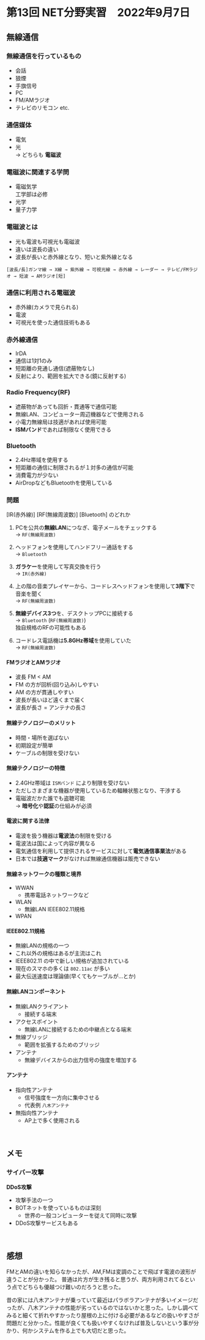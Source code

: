 # 第13回 NET分野実習　2022年9月7日

## 無線通信

### 無線通信を行っているもの
* 会話
* 狼煙
* 手旗信号
* PC
* FM/AMラジオ 
* テレビのリモコン etc.


### 通信媒体
* 電気
* 光  
→ どちらも **電磁波**


### 電磁波に関連する学問
* 電磁気学  
  工学部は必修
* 光学
* 量子力学

### 電磁波とは
* 光も電波も可視光も電磁波
* 違いは波長の違い
* 波長が長いと赤外線となり、短いと紫外線となる

```
[波長/長]ガンマ線 → X線 → 紫外線 → 可視光線 → 赤外線 → レーダー → テレビ/FMラジオ → 短波 → AMラジオ[短]
```

### 通信に利用される電磁波
* 赤外線(カメラで見られる)
* 電波
* 可視光を使った通信技術もある

### 赤外線通信
* IrDA
* 通信は1対1のみ
* 短距離の見通し通信(遮蔽物なし)
* 反射により、範囲を拡大できる(鏡に反射する)

### Radio Frequency(RF)
* 遮蔽物があっても回折・貫通等で通信可能
* 無線LAN、コンピューター周辺機器などで使用される
* 小電力無線局は技適があれば使用可能
* **ISMバンド**であれば制限なく使用できる

### Bluetooth
* 2.4Hz帯域を使用する
* 短距離の通信に制限されるが１対多の通信が可能
* 消費電力が少ない
* AirDropなどもBluetoothを使用している

### 問題
[IR(赤外線)] [RF(無線周波数)] [Bluetooth] のどれか
1. PCを公共の**無線LAN**につなぎ、電子メールをチェックする  
  → `RF(無線周波数)`

2. ヘッドフォンを使用してハンドフリー通話をする  
  → `Bluetooth`

3. **ガラケー**を使用して写真交換を行う  
  → `IR(赤外線)`

4. 上の階の音楽プレイヤーから、コードレスヘッドフォンを使用して**3階下**で音楽を聞く  
  → `RF(無線周波数)`

5. **無線デバイス3つ**を、デスクトップPCに接続する  
  → `Bluetooth` (`RF(無線周波数)`)  
  独自規格のRFの可能性もある

6. コードレス電話機は**5.8GHz帯域**を使用していた  
  → `RF(無線周波数)`

#### FMラジオとAMラジオ
* 波長 FM < AM
* FM の方が回析(回り込み)しやすい
* AM の方が貫通しやすい
* 波長が長いほど遠くまで届く
* 波長が長さ = アンテナの長さ

#### 無線テクノロジーのメリット
* 時間・場所を選ばない
* 初期設定が簡単
* ケーブルの制限を受けない


#### 無線テクノロジーの特徴
* 2.4GHz帯域は `ISMバンド` により制限を受けない
* ただしさまざまな機器が使用しているため輻輳状態となり、干渉する
* 電磁波だかた誰でも盗聴可能  
  → **暗号化**や**認証**の仕組みが必須

#### 電波に関する法律
* 電波を扱う機器は**電波法**の制限を受ける
* 電波法は国によって内容が異なる
* 電気通信を利用して提供されるサービスに対して**電気通信事業法**がある
* 日本では**技適マーク**がなければ無線通信機器は販売できない

#### 無線ネットワークの種類と境界
* WWAN
  * 携帯電話ネットワークなど
* WLAN
  * 無線LAN IEEE802.11規格
* WPAN

#### IEEE802.11規格
* 無線LANの規格の一つ
* これ以外の規格はあるが主流はこれ
* IEEE802.11 の中で新しい規格が追加されている
* 現在のスマホの多くは `802.11ac` が多い
* 最大伝送速度は理論値(早くてもケーブルが...とか)

#### 無線LANコンポーネント
* 無線LANクライアント
  * 接続する端末
* アクセスポイント
  * 無線LANに接続するための中継点となる端末
* 無線ブリッジ
  * 範囲を拡張するためのブリッジ
* アンテナ
  * 無線デバイスからの出力信号の強度を増加する

#### アンテナ
* 指向性アンテナ
  * 信号強度を一方向に集中させる
  * 代表例 `八木アンテナ`
* 無指向性アンテナ
  * AP上で多く使用される

<br>

## メモ

### サイバー攻撃
**DDoS攻撃**  
* 攻撃手法の一つ
* BOTネットを使っているものは深刻
  * 世界の一般コンピューターを従えて同時に攻撃
* DDoS攻撃サービスもある

<br>

## 感想
FMとAMの違いを知らなかったが、AM,FMは変調のことで飛ばす電波の波形が違うことが分かった。
普通は片方が生き残ると思うが、両方利用されてるという点でどちらも優越つけ難いのだろうと思った。

昔の家には八木アンテナが乗っていて最近はパラボラアンテナが多いイメージだったが、八木アンテナの性能が劣っているのではないかと思った。しかし調べてみると細くて折れやすかったり屋根の上に付ける必要があるなどの扱いやすさが問題だと分かった。性能が良くても扱いやすくなければ普及しないという事が分かり、何かシステムを作る上でも大切だと思った。
